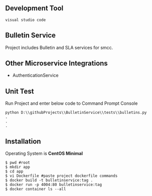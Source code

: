 ## Development Tool
```visual studio code```

## Bulletin Service

Project includes Bulletin and SLA services for smcc.

## Other Microservice Integrations

- AuthenticationService

## Unit Test 

Run Project and enter below code to Command Prompt Console

```
python D:\\githubProjects\\BulletinService\\tests\\bulletins.py
.
.
.
```

## Installation
Operating System is **CentOS Minimal**

```
$ pwd #root
$ mkdir app
$ cd app
$ vi Dockerfile #paste project dockerfile commands
$ docker build -t bulletinservice:tag .
$ docker run -p 4004:80 bulletinservice:tag
$ docker container ls --all
```